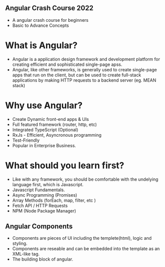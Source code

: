 ## Angular Crash Course 2022

- A angular crash course for beginners
- Basic to Advance Concepts

# What is Angular?

- Angular is a application design framework and development platform for creating efficient and sophisticated single-page apss.
- Angular, like other frameworks, is generally used to create single-page apps that run on the client, but can be used to create full-stack applications by making HTTP requests to a backend server (eg. MEAN stack)

# Why use Angular?

- Create Dynamic front-end apps & UIs
- Full featured framework (router, http, etc)
- Integrated TypeScript (Optional)
- RxJs - Efficient, Asyncronous programming
- Test-Friendly
- Popular in Enterprise Business.

# What should you learn first?

- Like with any framework, you should be comfortable with the undelying language first, which is Javascript.
- Javascript Fundamentals.
- Async Programming (Promises)
- Array Methods (forEach, map, filter, etc )
- Fetch API / HTTP Requests
- NPM (Node Package Manager)

## Angular Components
- Components are pieces of UI including the templete(html), logic and styling.
- Components are reseable and can be embedded into the template as an XML-like tag.
- The building block of angular.